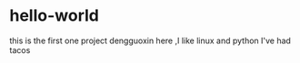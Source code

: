 # hello-world
this is the first one project
dengguoxin here ,I like linux and python
I've had tacos
